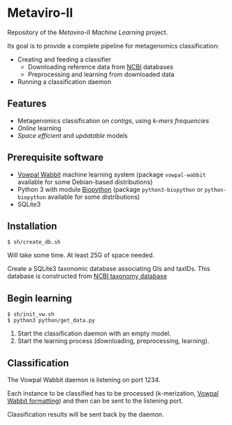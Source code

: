 # Metaviro-II

Repository of the *Metaviro-II Machine Learning* project.

Its goal is to provide a complete pipeline for metagenomics classification:
- Creating and feeding a classifier
  - Downloading reference data from [NCBI](http://www.ncbi.nlm.nih.gov/) databases
  - Preprocessing and learning from downloaded data
- Running a classification daemon

## Features

- Metagenomics classification on *contigs*, using *k-mers frequencies*
- *Online* learning
- *Space efficient* and *updatable* models

## Prerequisite software

- [Vowpal Wabbit](https://github.com/JohnLangford/vowpal_wabbit/) machine learning system (package `vowpal-wabbit` available for some Debian-based distributions)
- Python 3 with module [Biopython](http://biopython.org/wiki/Main_Page) (package `python3-biopython` or `python-biopython` available for some distributions)
- SQLite3

## Installation

```
$ sh/create_db.sh
```

Will take some time. At least 25G of space needed.

Create a SQLite3 taxonomic database associating GIs and taxIDs. This database is constructed from [NCBI taxonomy database](ftp://ftp.ncbi.nih.gov/pub/taxonomy/)

## Begin learning

```
$ sh/init_vw.sh
$ python3 python/get_data.py
```

1. Start the classification daemon with an empty model.
2. Start the learning process (downloading, preprocessing, learning).

## Classification

The Vowpal Wabbit daemon is listening on port 1234.

Each instance to be classified has to be processed (k-merization, [Vowpal Wabbit formatting](https://github.com/JohnLangford/vowpal_wabbit/wiki/Input-format)) and then can be sent to the listening port.

Classification results will be sent back by the daemon.

